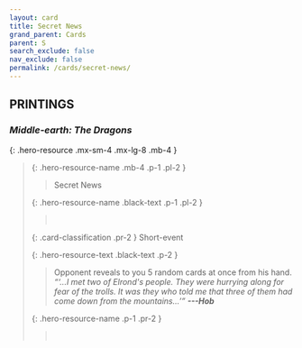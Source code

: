 ```yaml
---
layout: card
title: Secret News
grand_parent: Cards
parent: S
search_exclude: false
nav_exclude: false
permalink: /cards/secret-news/
---
```


## PRINTINGS


### _Middle-earth: The Dragons_

{: .hero-resource .mx-sm-4 .mx-lg-8 .mb-4 }
> {: .hero-resource-name .mb-4 .p-1 .pl-2 }
> > <div class="card-mp"></div>
> > <div class="card-name">Secret News</div>
>
> {: .hero-resource-name .black-text .p-1 .pl-2 }
> > &nbsp;
>
> {: .card-classification .pr-2 }
> Short-event
>
> {: .hero-resource-text .black-text .p-2 }
> > Opponent reveals to you 5 random cards at once from his hand. <br>_“‘...I met two of Elrond's people. They were hurrying along for fear of the trolls. It was they who told me that three of them had come down from the mountains...’”_ ***---Hob*** 
> 
> {: .hero-resource-name .p-1 .pr-2 }
> > <div class="card-shield"></div>
> > <div class="card-corruption">&nbsp;</div>
